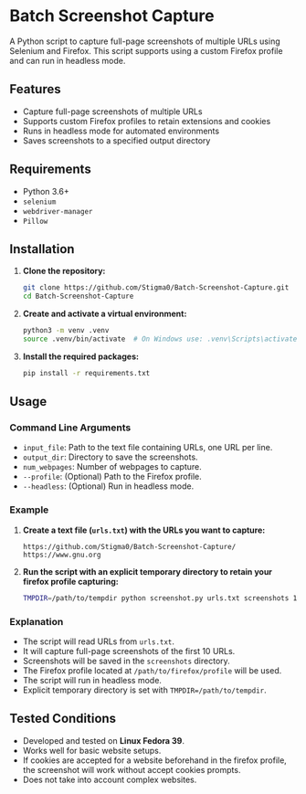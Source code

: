 # Batch Screenshot Capture

A Python script to capture full-page screenshots of multiple URLs using Selenium and Firefox. This script supports using a custom Firefox profile and can run in headless mode.

## Features

- Capture full-page screenshots of multiple URLs
- Supports custom Firefox profiles to retain extensions and cookies
- Runs in headless mode for automated environments
- Saves screenshots to a specified output directory

## Requirements

- Python 3.6+
- `selenium`
- `webdriver-manager`
- `Pillow`

## Installation

1. **Clone the repository:**

    ```bash
    git clone https://github.com/Stigma0/Batch-Screenshot-Capture.git
    cd Batch-Screenshot-Capture
    ```

2. **Create and activate a virtual environment:**

    ```bash
    python3 -m venv .venv
    source .venv/bin/activate  # On Windows use: .venv\Scripts\activate
    ```

3. **Install the required packages:**

    ```bash
    pip install -r requirements.txt
    ```

## Usage

### Command Line Arguments

- `input_file`: Path to the text file containing URLs, one URL per line.
- `output_dir`: Directory to save the screenshots.
- `num_webpages`: Number of webpages to capture.
- `--profile`: (Optional) Path to the Firefox profile.
- `--headless`: (Optional) Run in headless mode.

### Example

1. **Create a text file (`urls.txt`) with the URLs you want to capture:**

    ```
    https://github.com/Stigma0/Batch-Screenshot-Capture/
    https://www.gnu.org
    ```

2. **Run the script with an explicit temporary directory to retain your firefox profile capturing:**

    ```bash
    TMPDIR=/path/to/tempdir python screenshot.py urls.txt screenshots 10 --profile /path/to/firefox/profile --headless
    ```

### Explanation

- The script will read URLs from `urls.txt`.
- It will capture full-page screenshots of the first 10 URLs.
- Screenshots will be saved in the `screenshots` directory.
- The Firefox profile located at `/path/to/firefox/profile` will be used.
- The script will run in headless mode.
- Explicit temporary directory is set with `TMPDIR=/path/to/tempdir`.

## Tested Conditions

- Developed and tested on **Linux Fedora 39**.
- Works well for basic website setups.
- If cookies are accepted for a website beforehand in the firefox profile, the screenshot will work without accept cookies prompts.
- Does not take into account complex websites.
